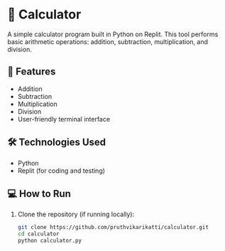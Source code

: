 # 🧮 Calculator

A simple calculator program built in Python on Replit. This tool performs basic arithmetic operations: addition, subtraction, multiplication, and division.

## 🚀 Features

- Addition
- Subtraction
- Multiplication
- Division
- User-friendly terminal interface

## 🛠️ Technologies Used

- Python
- Replit (for coding and testing)

## 💻 How to Run

1. Clone the repository (if running locally):
   ```bash
   git clone https://github.com/pruthvikarikatti/calculator.git
   cd calculator
   python calculator.py
